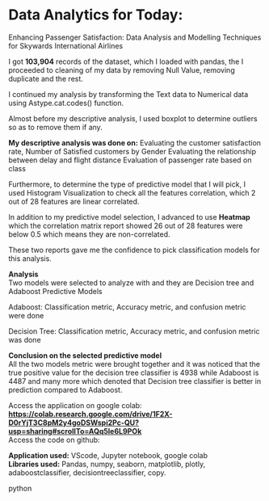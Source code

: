 <b><h1>Data Analytics for Today:</h1></b>
Enhancing Passenger Satisfaction:  Data Analysis and Modelling Techniques for Skywards International Airlines

I got <b>103,904</b> records of the dataset, which I loaded with pandas, the I proceeded to cleaning of my data by removing Null Value, removing duplicate and the rest.

I continued my analysis by transforming the Text data to Numerical data using Astype.cat.codes() function.

Almost before my descriptive analysis, I used boxplot to determine outliers so as to remove them if any.

<b>My descriptive analysis was done on:</b>
Evaluating the customer satisfaction rate,
Number of Satisfied customers by Gender
Evaluating the relationship between delay and flight distance
Evaluation of passenger rate based on class

Furthermore, to determine the type of predictive model that I will pick, I used Histogram Visualization to check all the features correlation, which 2 out of 28 features are linear correlated.

In addition to my predictive model selection, I advanced to use <b>Heatmap</b> which the correlation matrix report showed 26 out of 28 features were below 0.5 which means they are non-correlated.

These two reports gave me the confidence to pick classification models for this analysis.

<b>Analysis</b><br>
Two models were selected to analyze with and they are Decision tree and Adaboost Predictive Models

Adaboost:
Classification metric, Accuracy metric, and confusion metric were done

Decision Tree:
Classification metric, Accuracy metric, and confusion metric was done

<b>Conclusion on the selected predictive model</b><br>
All the two models metric were brought together and it was noticed that the true positive value for the decision tree classifier is 4938 while Adaboost is 4487 and many more which denoted that Decision tree classifier is better in prediction compared to Adaboost.

Access the application on google colab:  <b>https://colab.research.google.com/drive/1F2X-D0rYjT3C8pM2y4goDSWspi2Pc-QU?usp=sharing#scrollTo=AQq5le6L9POk</b> <br>
Access the code on github:

<b>Application used:</b> VScode, Jupyter notebook, google colab  <br>
<b>Libraries used:</b> Pandas, numpy, seaborn, matplotlib, plotly, adaboostclassifier, decisiontreeclassifier, copy.

python
